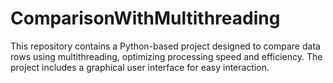 # ComparisonWithMultithreading
This repository contains a Python-based project designed to compare data rows using multithreading, optimizing processing speed and efficiency. The project includes a graphical user interface for easy interaction.
